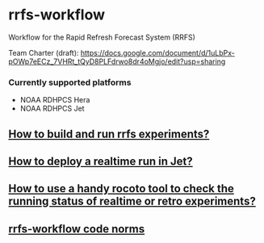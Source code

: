 # rrfs-workflow

Workflow for the Rapid Refresh Forecast System (RRFS)

Team Charter (draft): https://docs.google.com/document/d/1uLbPx-pOWp7eECz_7VHRt_tQyD8PLFdrwo8dr4oMgjo/edit?usp=sharing

### Currently supported platforms
-   NOAA RDHPCS Hera
-   NOAA RDHPCS Jet

## [How to build and run rrfs experiments?](docs/build_and_run.md)
## [How to deploy a realtime run in Jet?](docs/jet_rt.md)
## [How to use a handy rocoto tool to check the running status of realtime or retro experiments?](docs/srocoto.md)
## [rrfs-workflow code norms](https://github.com/rrfs2/rrfs-workflow/wiki/rrfs%E2%80%90workflow-code-norm)
